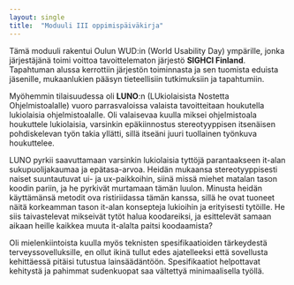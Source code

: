 ```yaml
---
layout: single
title:  "Moduuli III oppimispäiväkirja"
---
```

Tämä moduuli rakentui Oulun WUD:in (World Usability Day) ympärille, jonka järjestäjänä toimi voittoa tavoittelematon järjestö **SIGHCI Finland**. Tapahtuman alussa kerrottiin järjestön toiminnasta ja sen tuomista eduista jäsenille, mukaanlukien pääsyn tieteellisiin tutkimuksiin ja tapahtumiin.

Myöhemmin tilaisuudessa oli **LUNO**:n (LUkiolaisista Nostetta Ohjelmistoalalle) vuoro parrasvaloissa valaista tavoitteitaan houkutella lukiolaisia ohjelmistoalalle. Oli valaisevaa kuulla miksei ohjelmistoala houkuttele lukiolaisia, varsinkin epäkiinnostus stereotyyppisen itsenäisen pohdiskelevan työn takia yllätti, sillä itseäni juuri tuollainen työnkuva houkuttelee. 

LUNO pyrkii saavuttamaan varsinkin lukiolaisia tyttöjä parantaakseen it-alan sukupuolijakaumaa ja epätasa-arvoa. Heidän mukaansa stereotyyppisesti naiset suuntautuvat ui- ja ux-paikkoihin, siinä missä miehet matalan tason koodin pariin, ja he pyrkivät murtamaan tämän luulon. Minusta heidän käyttämänsä metodit ova ristiriidassa tämän kanssa, sillä he ovat tuoneet näitä korkeamman tason it-alan konsepteja lukioihin ja erityisesti tytöille. He siis taivastelevat mikseivät tytöt halua koodareiksi, ja esittelevät samaan aikaan heille kaikkea muuta it-alalta paitsi koodaamista? 

Oli mielenkiintoista kuulla myös teknisten spesifikaatioiden tärkeydestä terveyssovelluksille, en ollut ikinä tullut edes ajatelleeksi että sovellusta kehittäessä pitäisi tutustua lainsäädäntöön. Spesifikaatiot helpottavat kehitystä ja pahimmat sudenkuopat saa vältettyä minimaalisella työllä.

